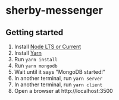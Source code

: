 # sherby-messenger

## Getting started

1.  Install [Node LTS or Current](https://nodejs.org/en/)
1.  Install [Yarn](https://yarnpkg.com/en/docs/install)
1.  Run `yarn install`
1.  Run `yarn mongodb`
1.  Wait until it says "MongoDB started!"
1.  In another terminal, run `yarn server`
1.  In another terminal, run `yarn client`
1.  Open a browser at http://localhost:3500

